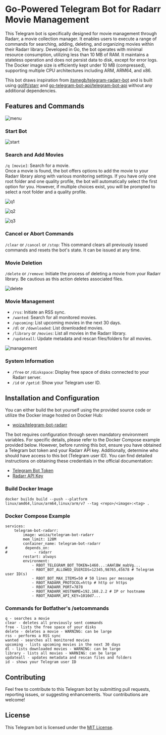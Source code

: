 # Go-Powered Telegram Bot for Radarr Movie Management
This Telegram bot is specifically designed for movie management through Radarr, a movie collection manager. It enables users to execute a range of commands for searching, adding, deleting, and organizing movies within their Radarr library. Developed in Go, the bot operates with minimal resource consumption, utilizing less than 10 MB of RAM. It maintains a stateless operation and does not persist data to disk, except for error logs. The Docker image size is efficiently kept under 10 MB (compressed), supporting multiple CPU architectures including ARM, ARM64, and x86.

This bot draws inspiration from [itsmegb/telegram-radarr-bot](https://github.com/itsmegb/telegram-radarr-bot/) and is built using [golift/starr](https://github.com/golift/starr/) and [go-telegram-bot-api/telegram-bot-api](https://github.com/go-telegram-bot-api/telegram-bot-api/) without any additional dependencies.

## Features and Commands

![menu](screenshots/menu.jpg?raw=true "menu")

### Start Bot
![start](screenshots/start.png?raw=true "search movie")

### Search and Add Movies
``/q [movie]``: Search for a movie.\
Once a movie is found, the bot offers options to add the movie to your Radarr library along with various monitoring settings. If you have only one root folder and one quality profile, the bot will automatically select the first option for you. However, if multiple choices exist, you will be prompted to select a root folder and a quality profile.

![q1](screenshots/q1.png?raw=true "search movie")

![q2](screenshots/q2.png?raw=true "search movie")

![q3](screenshots/q3.png?raw=true "search movie")
`
`
### Cancel or Abort Commands
``/clear`` or ``/cancel`` or ``/stop``: 
This command clears all previously issued commands and resets the bot's state. It can be issued at any time.

### Movie Deletion
``/delete`` or ``/remove``: Initiate the process of deleting a movie from your Radarr library. Be cautious as this action deletes associated files.

![delete](screenshots/delete.png?raw=true "search movie")

### Movie Management
- ``/rss``: Initiate an RSS sync.
- ``/wanted``: Search for all monitored movies.
- ``/upcoming``: List upcoming movies in the next 30 days.
- ``/dl`` or ``/downloaded``: List downloaded movies.
- ``/library`` or ``/movies``: List all movies in the Radarr library.
- ``/updateall``: Update metadata and rescan files/folders for all movies.

![management](screenshots/management.png?raw=true "movie management")

### System Information
- ``/free`` or ``/diskspace``: Display free space of disks connected to your Radarr server.
- ``/id`` or ``/getid``: Show your Telegram user ID.


## Installation and Configuration
You can either build the bot yourself using the provided source code or utilize the Docker image hosted on Docker Hub:
- [woiza/telegram-bot-radarr](https://hub.docker.com/repository/docker/woiza/telegram-bot-radarr/)

The bot requires configuration through seven mandatory environment variables. For specific details, please refer to the Docker Compose example provided below. However, before running this bot, ensure you have obtained a Telegram bot token and your Radarr API key. Additionally, determine who should have access to this bot (Telegram user ID). You can find detailed instructions on obtaining these credentials in the official documentation:
- [Telegram Bot Token](https://core.telegram.org/bots/tutorial/)
- [Radarr API Key](https://wiki.servarr.com/en/radarr/settings#security/)



### Build Docker Image
```
docker buildx build --push --platform linux/amd64,linux/arm64,linux/arm/v7 --tag <repo>/<image>:<tag> .
```


### Docker Compose Example
```
services:
    telegram-bot-radarr:
        image: woiza/telegram-bot-radarr
        mem_limit: 128M
        container_name: telegram-bot-radarr
#        depends_on:
#            - radarr
        restart: always
        environment:
            - RBOT_TELEGRAM_BOT_TOKEN=1460...:AAHlBW_mabVg...
            - RBOT_BOT_ALLOWED_USERIDS=12345,98765,45678 # Telegram user ID(s)
            - RBOT_BOT_MAX_ITEMS=50 # 50 lines per message
            - RBOT_RADARR_PROTOCOL=http # http or https
            - RBOT_RADARR_PORT=7878
            - RBOT_RADARR_HOSTNAME=192.168.2.2 # IP or hostname
            - RBOT_RADARR_API_KEY=1010d7...
```
### Commands for Botfather's /setcommands

```
q - searches a movie 
clear - deletes all previously sent commands
free - lists the free space of your disks
delete - deletes a movie - WARNING: can be large
rss - performs a RSS sync
wanted - searches all monitored movies
upcoming - lists upcoming movies in the next 30 days
dl - lists downloaded movies - WARNING: can be large
library - lists all movies - WARNING: can be large
updateall - updates metadata and rescan files and folders
id - shows your Telegram user ID
```

## Contributing
Feel free to contribute to this Telegram bot by submitting pull requests, reporting issues, or suggesting enhancements. Your contributions are welcome!

## License
This Telegram bot is licensed under the [MIT License](https://opensource.org/license/mit/).